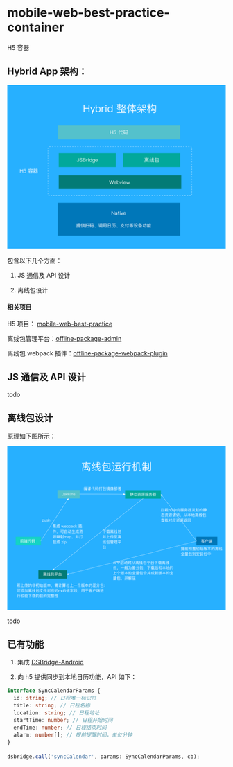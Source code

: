 # mobile-web-best-practice-container

H5 容器

## Hybrid App 架构：

<img src="./assets/architecture.png" width=600/>

包含以下几个方面：

1. JS 通信及 API 设计

2. 离线包设计

#### 相关项目

H5 项目： [mobile-web-best-practice](https://github.com/mcuking/mobile-web-best-practice)

离线包管理平台：[offline-package-admin](https://github.com/mcuking/offline-package-admin)

离线包 webpack 插件：[offline-package-webpack-plugin](https://github.com/mcuking/offline-package-webpack-plugin)

## JS 通信及 API 设计

todo

## 离线包设计

原理如下图所示：

<img src="./assets/principle.png" width=600/>

todo

## 已有功能

1. 集成 [DSBridge-Android](https://github.com/wendux/DSBridge-Android)

2. 向 h5 提供同步到本地日历功能，API 如下：

```ts
interface SyncCalendarParams {
  id: string; // 日程唯一标识符
  title: string; // 日程名称
  location: string; // 日程地址
  startTime: number; // 日程开始时间
  endTime: number; // 日程结束时间
  alarm: number[]; // 提前提醒时间，单位分钟
}

dsbridge.call('syncCalendar', params: SyncCalendarParams, cb);
```

